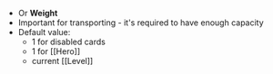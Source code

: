 - Or **Weight**
- Important for transporting - it's required to have enough capacity
- Default value:
	- 1 for disabled cards
	- 1 for [[Hero]]
	- current [[Level]]
